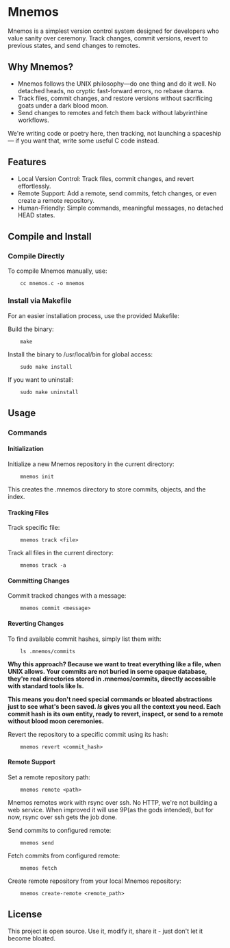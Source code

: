 # Mnemos

Mnemos is a simplest version control system designed for developers who value sanity over ceremony. Track changes, commit versions, revert to previous states, and send changes to remotes.

## Why Mnemos?

- Mnemos follows the UNIX philosophy—do one thing and do it well. No detached heads, no cryptic fast-forward errors, no rebase drama.
- Track files, commit changes, and restore versions without sacrificing goats under a dark blood moon.
- Send changes to remotes and fetch them back without labyrinthine workflows.

We're writing code or poetry here, then tracking, not launching a spaceship — if you want that, write some useful C code instead.

## Features

- Local Version Control: Track files, commit changes, and revert effortlessly.
- Remote Support: Add a remote, send commits, fetch changes, or even create a remote repository.
- Human-Friendly: Simple commands, meaningful messages, no detached HEAD states.

## Compile and Install

### Compile Directly

To compile Mnemos manually, use:

		cc mnemos.c -o mnemos

### Install via Makefile

For an easier installation process, use the provided Makefile:

Build the binary:

		make

Install the binary to /usr/local/bin for global access:

		sudo make install

If you want to uninstall:

		sudo make uninstall

## Usage

### Commands

#### Initialization

Initialize a new Mnemos repository in the current directory:

	    mnemos init

This creates the .mnemos directory to store commits, objects, and the index.

#### Tracking Files

Track specific file:

	    mnemos track <file>

Track all files in the current directory:

	    mnemos track -a

#### Committing Changes

Commit tracked changes with a message:

		mnemos commit <message>

#### Reverting Changes

To find available commit hashes, simply list them with:

	    ls .mnemos/commits

**Why this approach? Because we want to treat everything like a file, when UNIX allows. Your commits are not buried in some opaque database, they're real directories stored in .mnemos/commits, directly accessible with standard tools like ls.**

**This means you don't need special commands or bloated abstractions just to see what's been saved. *ls* gives you all the context you need. Each commit hash is its own entity, ready to revert, inspect, or send to a remote without blood moon ceremonies.**

Revert the repository to a specific commit using its hash:

	    mnemos revert <commit_hash>

#### Remote Support

Set a remote repository path:

		mnemos remote <path>

Mnemos remotes work with rsync over ssh. No HTTP, we're not building a web service. When improved it will use 9P(as the gods intended), but for now, rsync over ssh gets the job done.

Send commits to configured remote:

		mnemos send

Fetch commits from configured remote:

		mnemos fetch

Create remote repository from your local Mnemos repository:

		mnemos create-remote <remote_path>

## License

This project is open source. Use it, modify it, share it - just don't let it become bloated.
